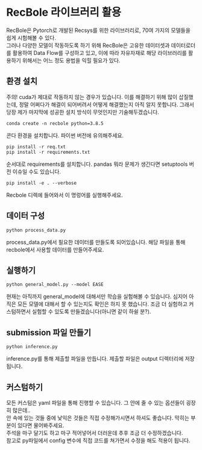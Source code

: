 # RecBole 라이브러리 활용
RecBole은 Pytorch로 개발된 Recsys를 위한 라이브러리로, 70여 가지의 모델들을 쉽게 시험해볼 수 있다.  
그러나 다양한 모델이 작동하도록 하기 위해 RecBole은 고유한 데이터셋과 데이터로더를 활용하여 Data Flow를 구성하고 있고,
이에 따라 자유자재로 해당 라이브러리를 활용하기 위해서는 어느 정도 용법을 익힐 필요가 있다.  

## 환경 설치
주의! cuda가 제대로 작동하지 않는 경우가 있습니다. 이를 해결하기 위해 많이 삽질했는데, 정말 어쩌다가 해결이 되어버려서
어떻게 해결했는지 아직 알지 못합니다. 그래서 당장 제가 마지막에 성공한 설치 방식이 무엇인지만 기술해두겠습니다.
```
conda create -n recbole python=3.8.5
```
콘다 환경을 설치합니다. 파이썬 버전에 유의해주세요.
```
pip install -r req.txt
pip install -r requirements.txt
```
순서대로 requirements를 설치합니다. pandas 뭐라 문제가 생긴다면 setuptools 버전 이슈일 수도 있습니다.  
```
pip install -e . --verbose
```
Recbole 디렉에 들어와서 이 명렁어를 실행해주세요.

## 데이터 구성
```
python process_data.py
```
process_data.py에서 필요한 데이터를 만들도록 되어있습니다. 해당 파일을 통해 recbole에서 사용할 데이터를 만들어주세요.

## 실행하기
```
python general_model.py --model EASE
```
현재는 아직까지 general_model에 대해서만 학습을 실험해볼 수 있습니다. 심지어 아직은 모든 모델에 대해서 할 수 있는지도 
확인은 하지 못 했습니다. 조금 더 실험하고 커스텀하면서 실험할 수 있도록 만들겠습니다(아니면 같이 하쉴 분?). 

## submission 파일 만들기
```
python inference.py
```
inference.py를 통해 제출할 파일을 만듭니다. 제출할 파일은 output 디렉터리에 저장됩니다.

## 커스텀하기
모든 커스텀은 yaml 파일을 통해 진행할 수 있습니다. 그 안에 줄 수 있는 옵션들이 굉장히 많은데..  
안 속에 있는 것들 중에 낯익은 것들은 직접 수정해가시면서 하셔도 좋습니다. 막히는 부분이 있다면 물어봐주세요.  
주석을 마구 달기도 하고 마구 적어넣어서 더러운데 추후 조금 더 수정하겠습니다.  
참고로 py파일에서 config 변수에 직접 코드를 쳐가면서 수정을 해도 적용이 됩니다.
